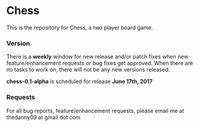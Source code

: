 <h1>Chess</h1>
<!--<img src="https://travis-ci.org/danielricci/chess.svg?branch=master" />-->
This is the repository for Chess, a two player board game.

<h3>Version</h3>
<p>There is a <b>weekly</b> window for new release and/or patch fixes when new feature/enhancement requests or bug fixes get approved. When there are no tasks to work on, there will not be any new versions released.</p>

<p><b>chess-0.1-alpha</b> is scheduled for release <b>June 17th, 2017</b></p>

<h3>Requests</h3>
<p>For all bug reports, feature/enhancement requests, please email me at thedanny09 at gmail dot com</p>
